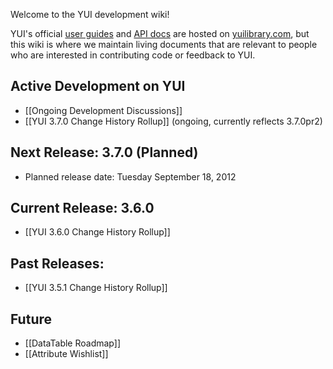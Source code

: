 Welcome to the YUI development wiki!

YUI's official [user guides](http://yuilibrary.com/yui/docs/guides/) and [API docs](http://yuilibrary.com/yui/docs/api/) are hosted on [yuilibrary.com](http://yuilibrary.com/), but this wiki is where we maintain living documents that are relevant to people who are interested in contributing code or feedback to YUI.

## Active Development on YUI

* [[Ongoing Development Discussions]]
* [[YUI 3.7.0 Change History Rollup]] (ongoing, currently reflects 3.7.0pr2)

## Next Release: 3.7.0 (Planned)

* Planned release date: Tuesday September 18, 2012

## Current Release: 3.6.0

* [[YUI 3.6.0 Change History Rollup]]

## Past Releases:

* [[YUI 3.5.1 Change History Rollup]]

## Future

* [[DataTable Roadmap]]
* [[Attribute Wishlist]]